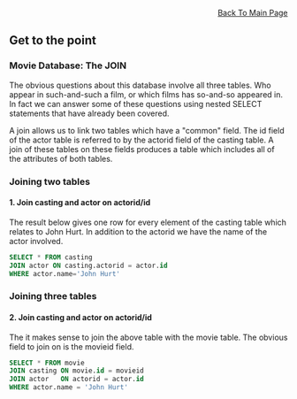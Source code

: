 <p align="right"><a href="https://github.com/ojudz08/sqlzoo-answers/tree/main">Back To Main Page</a></p>

## Get to the point
### Movie Database: The JOIN

The obvious questions about this database involve all three tables. Who appear in such-and-such a film, or which films has so-and-so appeared in. In fact we can answer some of these questions using nested SELECT statements that have already been covered.

A join allows us to link two tables which have a "common" field. The id field of the actor table is referred to by the actorid field of the casting table. A join of these tables on these fields produces a table which includes all of the attributes of both tables.


### Joining two tables
#### 1. Join casting and actor on actorid/id

The result below gives one row for every element of the casting table which relates to John Hurt. In addition to the actorid we have the name of the actor involved.

```SQL
SELECT * FROM casting
JOIN actor ON casting.actorid = actor.id
WHERE actor.name='John Hurt'
```

### Joining three tables
#### 2. Join casting and actor on actorid/id

The it makes sense to join the above table with the movie table. The obvious field to join on is the movieid field.

```SQL
SELECT * FROM movie
JOIN casting ON movie.id = movieid
JOIN actor   ON actorid = actor.id
WHERE actor.name = 'John Hurt'
```
